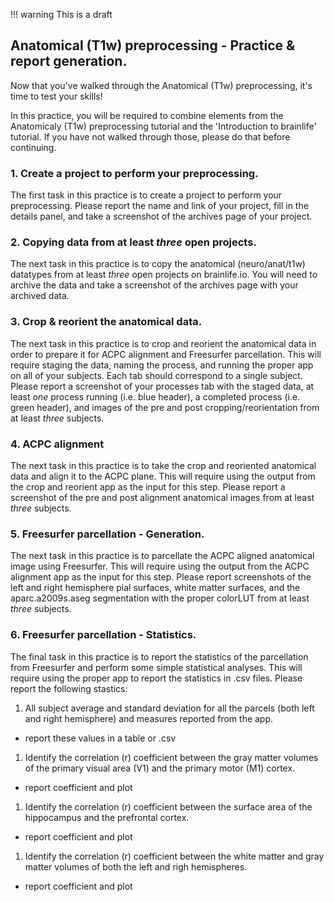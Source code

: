 !!! warning
    This is a draft

## Anatomical (T1w) preprocessing - Practice & report generation.

Now that you've walked through the Anatomical (T1w) preprocessing, it's time to test your skills!

In this practice, you will be required to combine elements from the Anatomicaly (T1w) preprocessing tutorial and the 'Introduction to brainlife' tutorial. If you have not walked through those, please do that before continuing.

### 1. Create a project to perform your preprocessing.

The first task in this practice is to create a project to perform your preprocessing. Please report the name and link of your project, fill in the details panel, and take a screenshot of the archives page of your project.

### 2. Copying data from at least *three* open projects.

The next task in this practice is to copy the anatomical (neuro/anat/t1w) datatypes from at least *three* open projects on brainlife.io. You will need to archive the data and take a screenshot of the archives page with your archived data.

### 3. Crop & reorient the anatomical data.

The next task in this practice is to crop and reorient the anatomical data in order to prepare it for ACPC alignment and Freesurfer parcellation. This will require staging the data, naming the process, and running the proper app on all of your subjects. Each tab should correspond to a single subject. Please report a screenshot of your processes tab with the staged data, at least *one* process running (i.e. blue header), a completed process (i.e. green header), and images of the pre and post cropping/reorientation from at least *three* subjects.

### 4. ACPC alignment

The next task in this practice is to take the crop and reoriented anatomical data and align it to the ACPC plane. This will require using the output from the crop and reorient app as the input for this step. Please report a screenshot of the pre and post alignment anatomical images from at least *three* subjects.

### 5. Freesurfer parcellation - Generation.

The next task in this practice is to parcellate the ACPC aligned anatomical image using Freesurfer. This will require using the output from the ACPC alignment app as the input for this step. Please report screenshots of the left and right hemisphere pial surfaces, white matter surfaces, and the aparc.a2009s.aseg segmentation with the proper colorLUT from at least *three* subjects.

### 6. Freesurfer parcellation - Statistics.

The final task in this practice is to report the statistics of the parcellation from Freesurfer and perform some simple statistical analyses. This will require using the proper app to report the statistics in .csv files. Please report the following stastics:

1. All subject average and standard deviation for all the parcels (both left and right hemisphere) and measures reported from the app.
  * report these values in a table or .csv
1. Identify the correlation (r) coefficient between the gray matter volumes of the primary visual area (V1) and the primary motor (M1) cortex.
  * report coefficient and plot
1. Identify the correlation (r) coefficient between the surface area of the hippocampus and the prefrontal cortex.
  * report coefficient and plot
1. Identify the correlation (r) coefficient between the white matter and gray matter volumes of both the left and righ hemispheres.
  * report coefficient and plot
